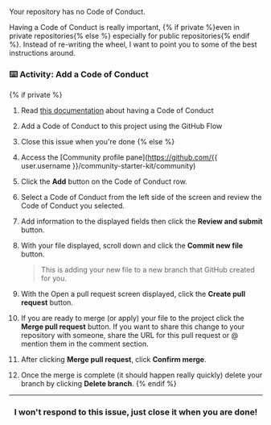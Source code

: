 Your repository has no Code of Conduct.

Having a Code of Conduct is really important, {% if private %}even in private repositories{% else %} especially for public repositories{% endif %}. Instead of re-writing the wheel, I want to point you to some of the best instructions around.

### :keyboard: Activity: Add a Code of Conduct

{% if private %}
1. Read [this documentation](https://help.github.com/articles/adding-a-code-of-conduct-to-your-project/) about having a Code of Conduct
1. Add a Code of Conduct to this project using the GitHub Flow
1. Close this issue when you're done
{% else %}
1. Access the [Community profile pane](https://github.com/{{ user.username }}/community-starter-kit/community)
1. Click the **Add** button on the Code of Conduct row.
1. Select a Code of Conduct from the left side of the screen and review the Code of Conduct you selected.
1. Add information to the displayed fields then click the **Review and submit** button.
1. With your file displayed, scroll down and click the **Commit new file** button.

    > This is adding your new file to a new branch that GitHub created for you.

1. With the Open a pull request screen displayed, click the **Create pull request** button.
1. If you are ready to merge (or apply) your file to the project click the **Merge pull request** button. If you want to share this change to your repository with someone, share the URL for this pull request or @ mention them in the comment section.
1. After clicking **Merge pull request**, click **Confirm merge**.
1. Once the merge is complete (it should happen really quickly) delete your branch by clicking **Delete branch**.
{% endif %}

<hr>
<h3 align="center">I won't respond to this issue, just close it when you are done!</h3>
